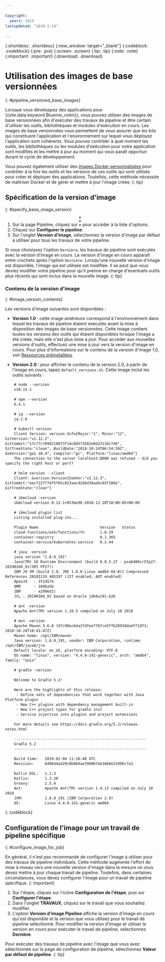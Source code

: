 ```yaml
---

Copyright:
  years: 2019
lastupdated: "2019-2-14"

---
```


{:shortdesc: .shortdesc}
{:new_window: target="_blank"}
{:codeblock: .codeblock}
{:pre: .pre}
{:screen: .screen}
{:tip: .tip}
{:note: .note}
{:important: .important}
{:download: .download}


# Utilisation des images de base versionnées
{: #pipeline_versioned_base_images}

Lorsque vous développez des applications pour {{site.data.keyword.Bluemix_notm}}, vous pouvez utiliser des images de base versionnées afin d'exécuter des travaux de pipeline et être certain d'utiliser les outils, bibliothèques et modules d'exécution en cours. Les images de base versionnées vous permettent de vous assurer que les bits qui constituent l'application et l'environnement sur lequel vous déployez l'application sont cohérents. Vous pouvez contrôler à quel moment les outils, les bibliothèques ou les modules d'exécution pour votre application sont modifiés et les mettre à jour au moment qui vous paraît opportun durant le cycle de développement. 

Vous pouvez également utiliser des [images Docker personnalisées](/docs/services/ContinuousDelivery?topic=ContinuousDelivery-custom_docker_images) pour contrôler à la fois les outils et les versions de ces outils qui sont utilisés pour créer et déployer des applications. Toutefois, cette méthode nécessite de maîtriser Docker et de gérer et mettre à jour l'image créée.
{: tip}

## Spécification de la version d'image
{: #specify_base_image_version}

1. Sur la page Pipeline, cliquez sur ![icône de flux de travaux](images/overflow-icon-2.svg) pour accéder à la liste d'options. 
2. Cliquez sur **Configurer le pipeline**.
3. Sur l'onglet **Version d'image**, sélectionnez la version d'image par défaut à utiliser pour tous les travaux de votre pipeline. 

Si vous choisissez l'option `Dernière`, les travaux de pipeline sont exécutés avec la version d'image en cours. La version d'image en cours apparaît entre crochets après l'option `Dernière`. Lorsqu'une nouvelle version d'image est disponible, l'image qui est utilisée est modifiée. Il se peut que vous deviez modifier votre pipeline pour qu'il prenne en charge d'éventuels outils plus récents qui sont inclus dans la nouvelle image.
{: tip}
 
 ### Contenu de la version d'image
 {: #image_version_contents}
 
 Les versions d'image suivantes sont disponibles :

* **Version 1.0** : cette image antérieure correspond à l'environnement dans lequel les travaux de pipeline étaient exécutés avant la mise à disposition des images de base versionnées. Cette image contient toutes les versions des outils qui étaient disponibles lorsque l'image a été créée, mais elle n'est plus mise à jour. Pour accéder aux nouvelles versions d'outils, effectuez une mise à jour vers la version d'image en cours. Pour plus d'informations sur le contenu de la version d'image 1.0, voir [Ressources préinstallées](/docs/services/ContinuousDelivery?topic=ContinuousDelivery-deliverypipeline_environment#deliverypipeline_resources).

* **Version 2.0** : pour afficher le contenu de la version 2.0, à partir de l'image en cours, tapez `default_versions.sh`. Cette image inclut les outils suivants : 

```
	# node --version
	v10.15.1
	
	# npm --version
	6.4.1
	
	# jq --version
	jq-1.6
	
	# kubectl version
	Client Version: version.Info{Major:"1", Minor:"12", GitVersion:"v1.12.2", GitCommit:"17c77c7898218073f14c8d573582e8d2313dc740", GitTreeState:"clean", BuildDate:"2018-10-24T06:54:59Z", GoVersion:"go1.10.4", Compiler:"gc", Platform:"linux/amd64"}
	The connection to the server localhost:8080 was refused - did you specify the right host or port?
	
	# helm version --client
	Client: &version.Version{SemVer:"v2.12.3", GitCommit:"eecf22f77df5f65c823aacd2dbd30ae6c65f186e", GitTreeState:"clean"}
	
	# ibmcloud -version
	ibmcloud version 0.13.1+0536e96-2018-12-20T10:00:05+00:00
	
	# ibmcloud plugin list
	Listing installed plug-ins...
	
	Plugin Name                            Version   Status   
	cloud-functions/wsk/functions/fn       1.0.29       
	container-registry                     0.1.365      
	container-service/kubernetes-service   0.2.44       
	
	# java -version
	java version "1.8.0_191"
	Java(TM) SE Runtime Environment (build 8.0.5.27 - pxa6480sr5fp27-20190104_01(SR5 FP27))
	IBM J9 VM (build 2.9, JRE 1.8.0 Linux amd64-64-Bit Compressed References 20181219_405297 (JIT enabled, AOT enabled)
	OpenJ9   - 3f2d574
	OMR      - 109ba5b
	IBM      - e2996d1)
	JCL - 20190104_01 based on Oracle jdk8u191-b26
	
	# ant -version
	Apache Ant(TM) version 1.10.5 compiled on July 10 2018
	
	# mvn -version
	Apache Maven 3.6.0 (97c98ec64a1fdfee7767ce5ffb20918da4f719f3; 2018-10-24T18:41:47Z)
	Maven home: /opt/IBM/maven
	Java version: 1.8.0_191, vendor: IBM Corporation, runtime: /opt/IBM/java8/jre
	Default locale: en_US, platform encoding: UTF-8
	OS name: "linux", version: "4.4.0-141-generic", arch: "amd64", family: "unix"
	
	# gradle -version
	
	Welcome to Gradle 5.2!
	
	Here are the highlights of this release:
	 - Define sets of dependencies that work together with Java Platform plugin
	 - New C++ plugins with dependency management built-in
	 - New C++ project types for gradle init
	 - Service injection into plugins and project extensions
	
	For more details see https://docs.gradle.org/5.2/release-notes.html
	
	------------------------------------------------------------
	Gradle 5.2
	------------------------------------------------------------
	
	Build time:   2019-02-04 11:16:48 UTC
	Revision:     840644a429c8b8b9ae399867eb1660e3109bc7a3
	
	Kotlin DSL:   1.1.3
	Kotlin:       1.3.20
	Groovy:       2.5.4
	Ant:          Apache Ant(TM) version 1.9.13 compiled on July 10 2018
	JVM:          1.8.0_191 (IBM Corporation 2.9)
	OS:           Linux 4.4.0-141-generic amd64
  ```
 {: codeblock}
 
 ## Configuration de l'image pour un travail de pipeline spécifique
 {: #configure_image_for_job}
 
 En général, il n'est pas recommandé de configurer l'image à utiliser pour des travaux de pipeline individuels. Cette méthode augmente l'effort de mise à niveau vers une nouvelle version d'image dans la mesure où vous devez mettre à jour chaque travail de pipeline. Toutefois, dans certaines circonstances, vous devez configurer l'image pour un travail de pipeline spécifique.
 {: important}
 
 1. Sur l'étape, cliquez sur l'icône **Configuration de l'étape**, puis sur **Configurer l'étape**.
 2. Dans l'onglet **TRAVAUX**, cliquez sur le travail que vous souhaitez modifier. 
 3. L'option **Version d'image Pipeline** affiche la version d'image en cours qui est disponible et la version que vous utilisez pour le travail de pipeline sélectionné. Pour modifier la version d'image et utiliser la version en cours pour exécuter le travail de pipeline, sélectionnez **Dernière**.

Pour exécuter des travaux de pipeline avec l'image que vous avez sélectionnée sur la page de configuration de pipeline, sélectionnez **Valeur par défaut de pipeline**.
{: tip}
